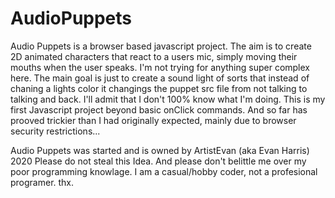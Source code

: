 # AudioPuppets

Audio Puppets is a browser based javascript project. The aim is to create 2D animated characters that react to a users mic, simply moving their mouths when the user speaks. I'm not trying for anything super complex here. The main goal is just to create a sound light of sorts that instead of chaning a lights color it changings the puppet src file from not talking to talking and back. I'll admit that I don't 100% know what I'm doing. This is my first Javascript project beyond basic onClick commands. And so far has prooved trickier than I had originally expected, mainly due to browser security restrictions...

Audio Puppets was started and is owned by ArtistEvan (aka Evan Harris) 2020
Please do not steal this Idea. And please don't belittle me over my poor programming knowlage.
I am a casual/hobby coder, not a profesional programer. thx.
